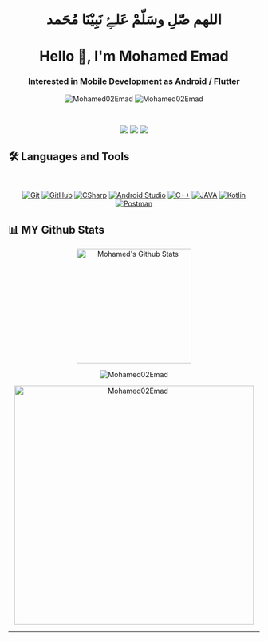 <h1 align="center">اللهم صّلِ وسَلّمْ عَلۓِ نَبِيْنَا مُحَمد</h1>
<h1 align="center">Hello 👋, I'm Mohamed Emad</h1>
<h3 align="center">Interested in Mobile Development as Android / Flutter</h3>
<p align="center"> <img src="https://komarev.com/ghpvc/?username=Mohamed02Emad&label=Profile%20views&color=0e75b6&style=flat" alt="Mohamed02Emad" />
                   <img src="https://img.shields.io/github/followers/Mohamed02Emad?label=Followers" alt="Mohamed02Emad" />
</p>

<br>
<!--
- 👋 Hi, I’m a Computer engineering student
- 🌱 I’m currently learning Mobile development as Android
- 💞️ I’m looking to collaborate on Android projects
📩 Connect with me
-->
<p align="center">
<a href="mailto:aleslam12345@gmail.com"title="Gmail"><img src="https://img.shields.io/badge/gmail-%23F05033.svg?style=for-the-badge&logo=gmail&logoColor=white"/></a>  
<a href="https://www.facebook.com/Mohamed20Emad02" title="Facebook"><img src="https://img.shields.io/badge/Facebook-%231877F2.svg?style=for-the-badge&logo=Facebook&logoColor=white"/></a>
<a href="https://www.linkedin.com/in/mohamed-emad-184782209/" title="LinkedIn"><img src="https://img.shields.io/badge/linkedin-%230077B5.svg?style=for-the-badge&logo=linkedin&logoColor=white"/></a>
</p>

## 🛠 Languages and Tools
<br>
<p align="center">
<a href="https://git-scm.com/" title="Git"><img src="https://img.shields.io/badge/git-%23F05033.svg?style=for-the-badge&logo=git&logoColor=white" alt="Git"></a>
<a href="https://github.com/" title="GitHub"><img src="https://img.shields.io/badge/github-%23121011.svg?style=for-the-badge&logo=github&logoColor=white" alt="GitHub"></a>
<a href="https://docs.microsoft.com/en-us/dotnet/csharp/" title="CSharp"><img src="https://img.shields.io/badge/c%23-%23239120.svg?style=for-the-badge&logo=c-sharp&logoColor=white" alt="CSharp"></a>
 <a href="https://developer.android.com/studio" title="Android Studio"><img src="https://img.shields.io/badge/android%20Studio-%23999120.svg?style=for-the-badge&logo=android-studio&logoColor=white" alt="Android Studio "></a>
<a href="" title="C++"><img src="https://img.shields.io/badge/C%2B%2B-00599C?style=for-the-badge&logo=c%2B%2B&logoColor=white" alt="C++"></a>
<!-- <a href="" title="SQL"><img src="https://img.shields.io/badge/Microsoft%20SQL%20Server-CC2927?style=for-the-badge&logo=microsoft%20sql%20server&logoColor=white" alt="SQL"></a> -->
<a href="" title="JAVA"><img src="https://img.shields.io/badge/Java-ED8B00?style=for-the-badge&logo=java&logoColor=white" alt="JAVA"></a>
<a href="" title="Kotlin"><img src="https://img.shields.io/badge/kotlin-BE93D4?style=for-the-badge&logo=kotlin&logoColor=white" alt="Kotlin"></a>
<a href="" title="Postman"><img src="https://img.shields.io/badge/Posrman-ED8B00?style=for-the-badge&logo=postman&logoColor=white" alt="Postman"></a>
</p>



## 📊 MY Github Stats
<p align="center">
  <a href="https://github.com/anuraghazra/github-readme-stats">
    <img alt="Mohamed's Github Stats" src="https://github-readme-stats.vercel.app/api?username=Mohamed02Emad&show_icons=true&count_private=true&locale=en&theme=tokyonight&layout=compact" height="230px"/>
  </a>
</p>

<p align="center">
  <img src="https://github-readme-streak-stats.herokuapp.com/?user=Mohamed02Emad&theme=tokyonight_duo" alt="Mohamed02Emad" />
</p>

<p align="center">
  <img src="https://github-readme-stats.vercel.app/api/top-langs?username=Mohamed02Emad&langs_count=10&show_icons=true&locale=en&theme=tokyonight" alt="Mohamed02Emad" height="480px"/>
</p>



  
----
<!-- <summary><b>⚡ Git profile Trophies</b></summary>
 -->
<!-- <p align="center"> <a href="https://github.com/ryo-ma/github-profile-trophy"><img src="https://github-profile-trophy.vercel.app/?username=Mohamed02Emad&layout=compact&theme=algolia" alt="Mohamed02Emad" /></a> </p>

---- -->
<!-- 
<summary><b>⚡ Recent GitHub Activity</b></summary>
<br/>
<a href="https://github.com/Mohamed02Emad"><img alt="Mohamed's Activity Graph" src="https://activity-graph.herokuapp.com/graph?username=Mohamed02Emad&custom_title=Mohamed%20Emad%27s%20Contribution%20Graph&theme=react-dark" /></a>
<br/> -->


<!---
Mohamed02Emad/Mohamed02Emad is a ✨ special ✨ repository because its `README.md` (this file) appears on your GitHub profile.
You can click the Preview link to take a look at your changes.
--->
